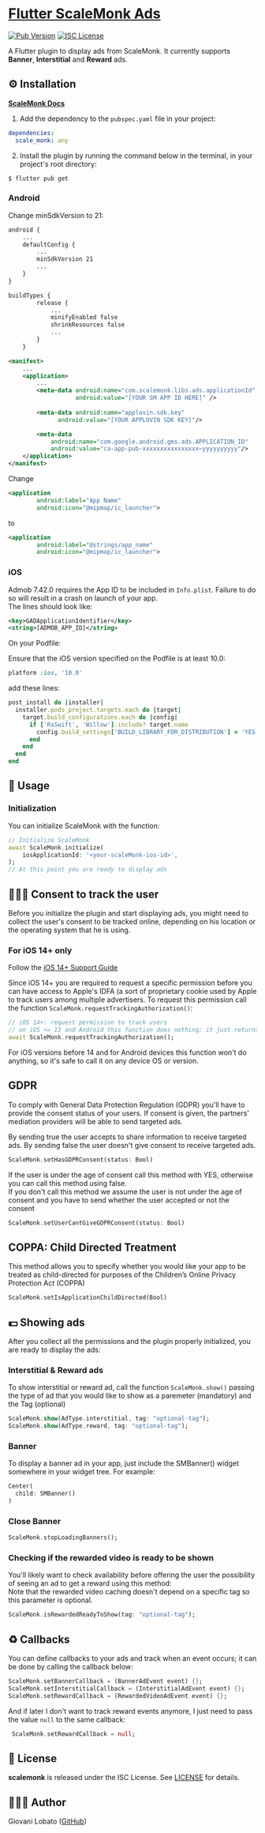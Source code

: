 # [Flutter ScaleMonk Ads](https://scalemonk.github.io/mediation-docs/#/)

[![Pub Version](https://img.shields.io/pub/v/scale_monk?color=blue)](https://pub.dev/packages/scale_monk)
[![ISC License](https://img.shields.io/npm/l/vimdb?color=important)](LICENSE)

A Flutter plugin to display ads from ScaleMonk. It currently supports __Banner__, __Interstitial__ and __Reward__ ads.

## ⚙️ Installation

**[ScaleMonk Docs](https://scalemonk.github.io/mediation-docs/#/)**

1. Add the dependency to the `pubspec.yaml` file in your project:

```yaml
dependencies:
  scale_monk: any
```

2. Install the plugin by running the command below in the terminal, in your project's root directory:

```
$ flutter pub get
```

### Android

Change minSdkVersion to 21:

```xml
android {
    ...
    defaultConfig {
        ...
        minSdkVersion 21
        ...
    }
}
```

```xml
buildTypes {
        release {
            ...
            minifyEnabled false
            shrinkResources false
            ...
        }
    }
```

```xml
<manifest>
    ...
    <application>
        ...
        <meta-data android:name="com.scalemonk.libs.ads.applicationId" 
                   android:value="[YOUR SM APP ID HERE]" />
        
        <meta-data android:name="applovin.sdk.key" 
              android:value="[YOUR APPLOVIN SDK KEY]"/>

        <meta-data
            android:name="com.google.android.gms.ads.APPLICATION_ID"
            android:value="ca-app-pub-xxxxxxxxxxxxxxxx~yyyyyyyyyy"/>
    </application>
</manifest>
```

Change 
```xml
<application
        android:label="App Name" 
        android:icon="@mipmap/ic_launcher">
```
to 
```xml
<application
        android:label="@strings/app_name" 
        android:icon="@mipmap/ic_launcher">
```

### iOS

Admob 7.42.0 requires the App ID to be included in `Info.plist`. Failure to do so will result in a crash on launch of your app.\
The lines should look like:
```xml
<key>GADApplicationIdentifier</key>
<string>[ADMOB_APP_ID]</string>
```

On your Podfile:

Ensure that the iOS version specified on the Podfile is at least 10.0:

```ruby
platform :ios, '10.0'
```

add these lines:

```ruby
post_install do |installer|
  installer.pods_project.targets.each do |target|
    target.build_configurations.each do |config|
      if ['RxSwift', 'Willow'].include? target.name
        config.build_settings['BUILD_LIBRARY_FOR_DISTRIBUTION'] = 'YES'
      end
    end
  end
end
```

## 📱 Usage

### Initialization

You can initialize ScaleMonk with the function:

```dart
// Initialize ScaleMonk
await ScaleMonk.initialize(
    iosApplicationId: '<your-scaleMonk-ios-id>',
);
// At this point you are ready to display ads
```

## 👮🏾‍♂️ Consent to track the user

Before you initialize the plugin and start displaying ads, you might need to collect the user's consent to be tracked online, depending on his location or the operating system that he is using.

### For iOS 14+ only

Follow the [iOS 14+ Support Guide](https://scalemonk.github.io/mediation-docs/#/mediation-sdk-ios/ios14?id=ios-14-support)


Since iOS 14+ you are required to request a specific permission before you can have access to Apple's IDFA (a sort of proprietary cookie used by Apple to track users among multiple advertisers. To request this permission call the function `ScaleMonk.requestTrackingAuthorization()`:

```dart
// iOS 14+: request permission to track users
// on iOS <= 13 and Android this function does nothing; it just returns true
await ScaleMonk.requestTrackingAuthorization();
```

For iOS versions before 14 and for Android devices this function won't do anything, so it's safe to call it on any device OS or version.

## GDPR

To comply with General Data Protection Regulation (GDPR) you'll have to provide the consent status of your users. If consent is given, the partners' mediation providers will be able to send targeted ads.

By sending true the user accepts to share information to receive targeted ads. By sending false the user doesn't give consent to receive targeted ads.

```dart
ScaleMonk.setHasGDPRConsent(status: Bool)
```

If the user is under the age of consent call this method with YES, otherwise you can call this method using false.\
If you don't call this method we assume the user is not under the age of consent and you have to send whether the user accepted or not the consent
```dart
ScaleMonk.setUserCantGiveGDPRConsent(status: Bool)
```

## COPPA: Child Directed Treatment

This method allows you to specify whether you would like your app to be treated as child-directed for purposes of the Children’s Online Privacy Protection Act (COPPA)

```dart
ScaleMonk.setIsApplicationChildDirected(Bool)
```

## 💵 Showing ads

After you collect all the permissions and the plugin properly initialized, you are ready to display the ads:

### Interstitial & Reward ads

To show interstitial or reward ad, call the function `ScaleMonk.show()` passing the type of ad that you would like to show as a paremeter (mandatory) and the Tag (optional)

```dart
ScaleMonk.show(AdType.interstitial, tag: "optional-tag");
ScaleMonk.show(AdType.reward, tag: "optional-tag");
```

### Banner

To display a banner ad in your app, just include the SMBanner() widget somewhere in your widget tree. For example:

```dart
Center(
  child: SMBanner()
)
```

### Close Banner

```dart
ScaleMonk.stopLoadingBanners();
```

### Checking if the rewarded video is ready to be shown

You'll likely want to check availability before offering the user the possibility of seeing an ad to get a reward using this method:\
Note that the rewarded video caching doesn't depend on a specific tag so this parameter is optional.

```dart
ScaleMonk.isRewardedReadyToShow(tag: "optional-tag");
```

## ♻️ Callbacks

You can define callbacks to your ads and track when an event occurs; it can be done by calling the callback below:

```dart
ScaleMonk.setBannerCallback = (BannerAdEvent event) {};
ScaleMonk.setInterstitialCallback = (InterstitialAdEvent event) {};
ScaleMonk.setRewardCallback = (RewardedVideoAdEvent event) {};
```

And if later I don't want to track reward events anymore, I just need to pass the value `null` to the same callback:

```dart
 ScaleMonk.setRewardCallback = null;
```

## 📝 License

**scalemonk** is released under the ISC License. See [LICENSE](LICENSE) for details.

## 👨🏾‍💻 Author

Giovani Lobato ([GitHub](https://github.com/thize))

